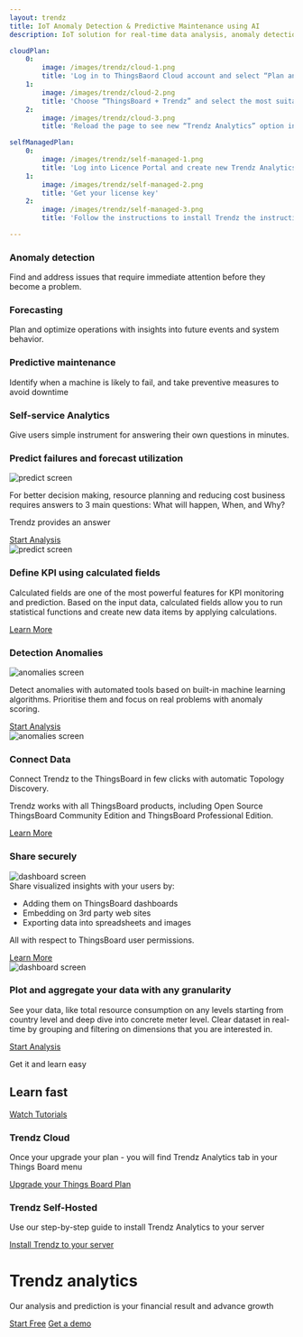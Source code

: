 ```yaml
---
layout: trendz
title: IoT Anomaly Detection & Predictive Maintenance using AI
description: IoT solution for real-time data analysis, anomaly detection, predictive maintenance, and forecasting. Predict asset RUL & time to failure and find root causes.

cloudPlan:
    0:
        image: /images/trendz/cloud-1.png
        title: 'Log in to ThingsBaord Cloud account and select “Plan and Billing” menu option. Press “Update Plan” button'
    1:
        image: /images/trendz/cloud-2.png
        title: 'Choose “ThingsBoard + Trendz” and select the most suitable plan for you'
    2:
        image: /images/trendz/cloud-3.png
        title: 'Reload the page to see new “Trendz Analytics” option in your ThingsBoard Menu'

selfManagedPlan:
    0:
        image: /images/trendz/self-managed-1.png
        title: 'Log into Licence Portal and create new Trendz Analytics Subscription'
    1:
        image: /images/trendz/self-managed-2.png
        title: 'Get your license key'
    2:
        image: /images/trendz/self-managed-3.png
        title: 'Follow the instructions to install Trendz the instructions to install Trendz Analytics to your server'

---
```


<section class="pe-features trendz-features">
    <div>
        <main>
            <div class="content-list">
                <div class="content-block">
                    <h3 class="header">Anomaly detection</h3>
                    <p class="text">Find and address issues that require immediate attention before they become a problem.</p>
                </div>
                <div class="content-block">
                    <h3 class="header">Forecasting</h3>
                    <p class="text">Plan and optimize operations with insights into future events and system behavior.</p>
                </div>
                <div class="content-block">
                    <h3 class="header">Predictive maintenance</h3>
                    <p class="text">Identify when a machine is likely to fail, and take preventive measures to avoid downtime</p>
                </div>
                <div class="content-block">
                    <h3 class="header">Self-service Analytics</h3>
                    <p class="text">Give users simple instrument for answering their own questions in minutes.</p>
                </div>
            </div>
        </main>
    </div>
    <div class="main-bg">
        <main>
            <div class="content">
                <h3 class="header">Predict failures and forecast utilization</h3>
                <div class="mobile-img">
                    <img src="/images/trendz/predict-screen.png" alt="predict screen">
                </div>
                <p class="text">For better decision making, resource planning and reducing cost business requires answers to 3 main questions: What will happen, When, and Why?</p>
                <p class="accent-text">Trendz provides an answer</p>
                <a href="/docs/trendz/prediction/" class="button try-pe">Start Analysis</a>
            </div>
            <div class="image-block screenshot-block">
                <div class="image-wrapper screenshot" id="prediction">
                    <img src="/images/trendz/predict-screen.png" alt="predict screen">
                </div>
            </div>
        </main>
    </div>
    <div class="main-bg">
        <main>
            <div class="content">
                <h3 class="header">Define KPI using calculated fields</h3>
                <p class="text">Calculated fields are one of the most powerful features for KPI monitoring and prediction. Based on the input data, calculated fields allow you to run statistical functions and create new data items by applying calculations.</p>
                <a href="/docs/trendz/calculated-fields/" class="button try-pe">Learn More</a>
            </div>
            <div class="image-block">
                <div class="image-wrapper chart-wrapper pie-chart">
                    <div class="donut-chart chart-icon"></div>
                    <div class="sphere chart-icon"></div>
                    <div class="bar-chart chart-icon"></div>
                </div>
            </div>
        </main>
    </div>
    <div class="main-bg">
        <main>
            <div class="content">
                <h3 class="header">Detection Anomalies</h3>
                <div class="mobile-img">
                    <img src="/images/trendz/anomalies-screen.png" alt="anomalies screen">
                </div>
                <p class="text">Detect anomalies with automated tools based on built-in machine learning algorithms. Prioritise them and focus on real problems with anomaly scoring.</p>
                <a href="/docs/trendz/anomaly/anomaly-detection-overview/" class="button try-pe">Start Analysis</a>
            </div>
            <div class="image-block screenshot-block">
                <div class="image-wrapper screenshot" id="anomalies">
                    <img src="/images/trendz/anomalies-screen.png" alt="anomalies screen">
                </div>
            </div>
        </main>
    </div>
    <div class="main-bg">
        <main class="accent-circle">
            <div class="content">
                <h3 class="header">Connect Data</h3>
                <p class="text">Connect Trendz to the ThingsBoard in few clicks with automatic Topology Discovery.</p>
                <p class="text">Trendz works with all ThingsBoard products, including Open Source ThingsBoard Community Edition and ThingsBoard Professional Edition.</p>
                <a href="/docs/trendz/connect-thingsboard/" class="button try-pe">Learn More</a>
            </div>
            <div class="image-block">
                <div class="image-wrapper chart-wrapper multiple-chart">
                    <div class="sphere right-sphere chart-icon"></div>
                    <div class="sphere left-sphere chart-icon"></div>
                    <div class="sphere bottom-sphere chart-icon"></div>
                </div>
            </div>
        </main>
    </div>
    <div class="main-bg">
        <main>
            <div class="content">
                <h3 class="header">Share securely</h3>
                <div class="mobile-img">
                    <img src="/images/trendz/dashboard-screen.png" alt="dashboard screen">
                </div>
                <div class="text">
                    <span>Share visualized insights with your users by:</span>
                    <ul>
                        <li>Adding them on ThingsBoard dashboards</li>
                        <li>Embedding on 3rd party web sites</li>
                        <li>Exporting data into spreadsheets and images</li>
                    </ul>
                </div>
                <p class="text">All with respect to ThingsBoard user permissions.</p>
                <a href="/docs/trendz/embed-visuals/" class="button try-pe">Learn More</a>
            </div>
            <div class="image-block screenshot-block">
                <div class="image-wrapper screenshot" id="dashboard">
                    <img src="/images/trendz/dashboard-screen.png" alt="dashboard screen">
                </div>
            </div>
        </main>
    </div>
    <div class="main-bg">
        <main>
            <div class="content">
                <h3 class="header">Plot and aggregate your data with any granularity</h3>
                <p class="text">See your data, like total resource consumption on any levels starting from country level and deep dive into concrete meter level. Clear dataset in real-time by grouping and filtering on dimensions that you are interested in.</p>
                <a href="/docs/trendz/data-grouping-aggregation/" class="button try-pe">Start Analysis</a>
            </div>
            <div class="image-block accent-circle accent-circle-center">
                <div class="image-wrapper chart-wrapper line-chart">
                </div>
            </div>
        </main>
    </div>
</section>

<div id="deployment-options"></div>

<div class="main-bg accent-bg">
    <main>
        <div class="title-block">
            <p class="accent-text">Get it and learn easy</p>
            <h2 class="title">Learn fast</h2>
            <div class="btn-container">
                <a target="_blank" href="https://www.youtube.com/playlist?list=PLYEKB_XwLCZIs-_Aoos3CdNIqSYrXk4LN" class="button try-pe">Watch Tutorials<span class="triangle-right"></span></a>
            </div>
        </div>
        <div class="get-started">
            <div class="get-started-container">
                <h3 class="header">Trendz Cloud</h3>
                <p class="text">Once your upgrade your plan - you will find Trendz Analytics tab in your Things Board menu</p>
                <a href="https://thingsboard.cloud/billing" class="link">Upgrade your Things Board Plan</a>
            </div>
            <div class="get-started-container">
                <h3 class="header">Trendz Self-Hosted</h3>
                <p class="text">Use our step-by-step guide to install Trendz Analytics to your server </p>
                <a href="/docs/trendz/install/installation-options/" class="link">Install Trendz to your server</a>
            </div>
        </div>
    </main>
</div>
<div class="main-bg container-center">
    <div class="content accent-circle">
        <h1 class="main-title">Trendz analytics</h1>
        <p class="text">Our analysis and prediction is your financial result and advance growth</p>
        <div class="btn-block">
            <a href="/pricing/?section=trendz-options&product=trendz-self-managed&solution=trendz-pay-as-you-go" class="button accent-btn btn-open">Start Free</a>
            <a href="/products/trendz/trndz-request-demo/" class="button try-pe">Get a demo</a>
        </div>
    </div>
</div>
